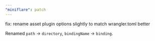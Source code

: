 ```yaml
---
"miniflare": patch
---
```


fix: rename asset plugin options slightly to match wrangler.toml better

Renamed `path` -> `directory`, `bindingName` -> `binding`.
